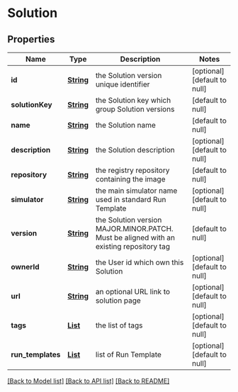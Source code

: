 # Solution
## Properties

Name | Type | Description | Notes
------------ | ------------- | ------------- | -------------
**id** | [**String**](string.md) | the Solution version unique identifier | [optional] [default to null]
**solutionKey** | [**String**](string.md) | the Solution key which group Solution versions | [default to null]
**name** | [**String**](string.md) | the Solution name | [default to null]
**description** | [**String**](string.md) | the Solution description | [optional] [default to null]
**repository** | [**String**](string.md) | the registry repository containing the image | [default to null]
**simulator** | [**String**](string.md) | the main simulator name used in standard Run Template | [optional] [default to null]
**version** | [**String**](string.md) | the Solution version MAJOR.MINOR.PATCH. Must be aligned with an existing repository tag | [default to null]
**ownerId** | [**String**](string.md) | the User id which own this Solution | [optional] [default to null]
**url** | [**String**](string.md) | an optional URL link to solution page | [optional] [default to null]
**tags** | [**List**](string.md) | the list of tags | [optional] [default to null]
**run\_templates** | [**List**](RunTemplate.md) | list of Run Template | [optional] [default to null]

[[Back to Model list]](../README.md#documentation-for-models) [[Back to API list]](../README.md#documentation-for-api-endpoints) [[Back to README]](../README.md)

